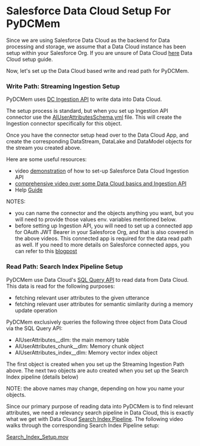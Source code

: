 # Salesforce Data Cloud Setup For PyDCMem

Since we are using Salesforce Data Cloud as the backend for Data processing and storage, we assume that a Data Cloud instance has been setup within your Salesforce Org. If you are unsure of Data Cloud [here](https://help.salesforce.com/s/articleView?id=data.c360_a_setup_provision.htm&type=5) Data Cloud setup guide.

Now, let's set up the Data Cloud based write and read path for PyDCMem.

### Write Path: Streaming Ingestion Setup
PyDCMem uses [DC Ingestion API](https://developer.salesforce.com/docs/data/data-cloud-int/references/data-cloud-ingestionapi-ref/c360-a-api-get-started.html) to write data into Data Cloud.

The setup process is standard, but when you set up Ingestion API connector use the [AIUserAttributesSchema.yml](src/AIUserAttributesSchema.yml) file. This will create the Ingestion connector specifically for this object.

Once you have the connector setup head over to the Data Cloud App, and create the corresponding DataStream, DataLake and DataModel objects for the stream you created above.

Here are some useful resources:
- video [demonstration](https://www.youtube.com/watch?v=3xWSVGcTORI) of how to set-up Salesforce Data Cloud Ingestion API
- [comprehensive video over some Data Cloud basics and Ingestion API](https://www.youtube.com/watch?v=usfUhzq5kl0)
- Help [Guide](https://developer.salesforce.com/docs/data/data-cloud-int/guide/c360-a-create-ingestion-data-stream.html)

NOTES: 
- you can name the connector and the objects anything you want, but you will need to provide those values env. variables mentioned below.
- before setting up Ingestion API, you will need to set up a connected app for OAuth JWT Bearer in your Salesforce Org, and that is also covered in the above videos. This connected app is required for the data read path as well. If you need to more details on Salesforce connected apps, you can refer to this [blogpost](https://medium.com/@immvbhonsle/salesforce-connected-apps-and-oauth-tokens-729badb30370)  

### Read Path: Search Index Pipeline Setup

PyDCMem use Data Cloud's [SQL Query API](https://developer.salesforce.com/docs/data/data-cloud-query-guide/guide/dc-sql-query-apis.html) to read data from Data Cloud. This data is read for the following purposes:
- fetching relevant user attributes to the given utterance
- fetching relevant user attributes for semantic similarity during a memory update operation

PyDCMem exclusively queries the following three object from Data Cloud via the SQL Query API:

- AIUserAttributes__dlm: the main memory table
- AIUserAttributes_chunk__dlm: Memory chunk object
- AIUserAttributes_index__dlm: Memory vector index object

The first object is created when you set up the Streaming Ingestion Path above. The next two objects are auto created when you set up the Search Index pipeline (details below) 

NOTE: the above names may change, depending on how you name your objects.

Since our primary purpose of reading data into PyDCMem is to find relevant attributes, we need a relevancy search pipeline in Data Cloud, this is exactly what we get with Data Cloud [Search Index Pipeline](https://help.salesforce.com/s/articleView?id=data.c360_a_search_index_ground_ai.htm&type=5). The following video walks through the corresponding Search Index Pipeline setup:

[Search_Index_Setup.mov](..%2Fresources%2FSearch_Index_Setup.mov)